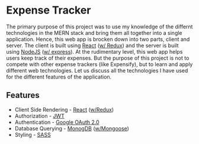 # Expense Tracker
The primary purpose of this project was to use my knowledge of the differnt technologies in the MERN stack and bring them all together into a single application.
Hence, this web app is brocken down into two parts, client and server. The client is built using [React](https://reactjs.org/) ([w/ Redux](https://redux.js.org/)) 
and the server is built using [NodeJS](https://nodejs.org/en/) ([w/ express](https://expressjs.com/)). 
At the rudimentary level, this web app helps users keep track of their expenses. But the purpose of this project is not to compete with other expense trackers (like Expensify), 
but to learn and apply different web technologies. Let us discuss all the technologies I have used for the different features of the application.

## Features
- Client Side Rendering - [React](https://reactjs.org/) ([w/Redux](https://redux.js.org/))
- Authorization - [JWT](https://jwt.io/)
- Authentication - [Google OAuth 2.0](https://developers.google.com/identity/protocols/oauth2)
- Database Querying - [MonogDB](https://www.mongodb.com/) ([w/Mongoose](https://mongoosejs.com/)) 
- Styling - [SASS](https://sass-lang.com/)

